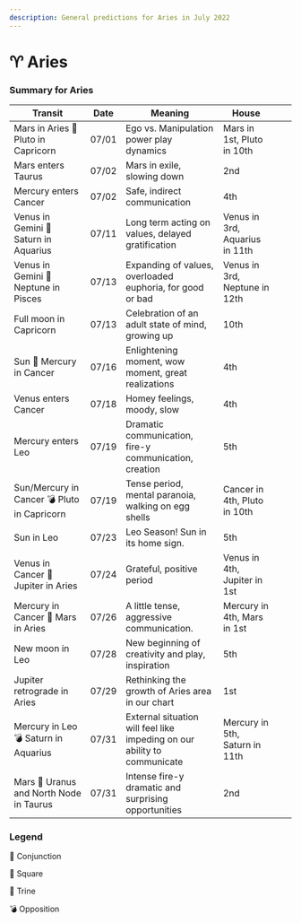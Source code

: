 ```yaml
---
description: General predictions for Aries in July 2022
---
```


# ♈ Aries

### Summary for Aries

| Transit                                     | Date  | Meaning                                                                  | House                          |   |   |
| ------------------------------------------- | ----- | ------------------------------------------------------------------------ | ------------------------------ | - | - |
| Mars in Aries 🔲 Pluto in Capricorn         | 07/01 | Ego vs. Manipulation power play dynamics                                 | Mars in 1st, Pluto in 10th     |   |   |
| Mars enters Taurus                          | 07/02 | Mars in exile, slowing down                                              | 2nd                            |   |   |
| Mercury enters Cancer                       | 07/02 | Safe, indirect communication                                             | 4th                            |   |   |
| Venus in Gemini 🔺 Saturn in Aquarius       | 07/11 | Long term acting on values, delayed gratification                        | Venus in 3rd, Aquarius in 11th |   |   |
| Venus in Gemini 🔲 Neptune in Pisces        | 07/13 | Expanding of values, overloaded euphoria, for good or bad                | Venus in 3rd, Neptune in 12th  |   |   |
| Full moon in Capricorn                      | 07/13 | Celebration of an adult state of mind, growing up                        | 10th                           |   |   |
| Sun 🖤 Mercury in Cancer                    | 07/16 | Enlightening moment, wow moment, great realizations                      | 4th                            |   |   |
| Venus enters Cancer                         | 07/18 | Homey feelings, moody, slow                                              | 4th                            |   |   |
| Mercury enters Leo                          | 07/19 | Dramatic communication, fire-y communication, creation                   | 5th                            |   |   |
| Sun/Mercury in Cancer 💣 Pluto in Capricorn | 07/19 | Tense period, mental paranoia, walking on egg shells                     | Cancer in 4th, Pluto in 10th   |   |   |
| Sun in Leo                                  | 07/23 | Leo Season! Sun in its home sign.                                        | 5th                            |   |   |
| Venus in Cancer 🔲 Jupiter in Aries         | 07/24 | Grateful, positive period                                                | Venus in 4th, Jupiter in 1st   |   |   |
| Mercury in Cancer 🔲 Mars in Aries          | 07/26 | A little tense, aggressive communication.                                | Mercury in 4th, Mars in 1st    |   |   |
| New moon in Leo                             | 07/28 | New beginning of creativity and play, inspiration                        | 5th                            |   |   |
| Jupiter retrograde in Aries                 | 07/29 | Rethinking the growth of Aries area in our chart                         | 1st                            |   |   |
| Mercury in Leo 💣 Saturn in Aquarius        | 07/31 | External situation will feel like impeding on our ability to communicate | Mercury in 5th, Saturn in 11th |   |   |
| Mars 🖤 Uranus and North Node in Taurus     | 07/31 | Intense fire-y dramatic and surprising opportunities                     | 2nd                            |   |   |





### Legend



🖤 Conjunction

🔲 Square

🔺 Trine

💣 Opposition

